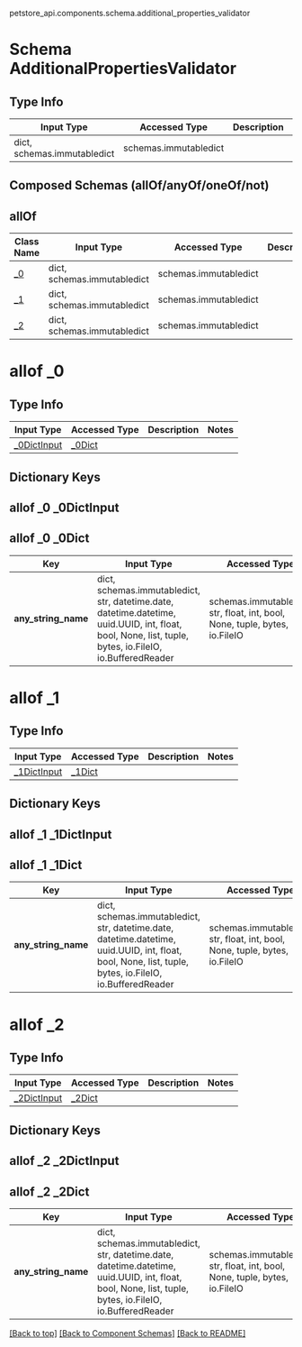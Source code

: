petstore_api.components.schema.additional_properties_validator
# Schema AdditionalPropertiesValidator

## Type Info
Input Type | Accessed Type | Description | Notes
------------ | ------------- | ------------- | -------------
dict, schemas.immutabledict | schemas.immutabledict |  |

## Composed Schemas (allOf/anyOf/oneOf/not)
## allOf
Class Name | Input Type | Accessed Type | Description | Notes
------------- | ------------- | ------------- | ------------- | -------------
[_0](#allof-_0) | dict, schemas.immutabledict | schemas.immutabledict |  |
[_1](#allof-_1) | dict, schemas.immutabledict | schemas.immutabledict |  |
[_2](#allof-_2) | dict, schemas.immutabledict | schemas.immutabledict |  |

# allof _0

## Type Info
Input Type | Accessed Type | Description | Notes
------------ | ------------- | ------------- | -------------
[_0DictInput](#allof-_0-_0dictinput) | [_0Dict](#allof-_0-_0dict) |  |

## Dictionary Keys
## allof _0 _0DictInput
## allof _0 _0Dict

Key | Input Type | Accessed Type | Description | Notes
------------ | ------------- | ------------- | ------------- | -------------
**any_string_name** | dict, schemas.immutabledict, str, datetime.date, datetime.datetime, uuid.UUID, int, float, bool, None, list, tuple, bytes, io.FileIO, io.BufferedReader | schemas.immutabledict, str, float, int, bool, None, tuple, bytes, io.FileIO | any string name can be used but the value must be the correct type | [optional]

# allof _1

## Type Info
Input Type | Accessed Type | Description | Notes
------------ | ------------- | ------------- | -------------
[_1DictInput](#allof-_1-_1dictinput) | [_1Dict](#allof-_1-_1dict) |  |

## Dictionary Keys
## allof _1 _1DictInput
## allof _1 _1Dict

Key | Input Type | Accessed Type | Description | Notes
------------ | ------------- | ------------- | ------------- | -------------
**any_string_name** | dict, schemas.immutabledict, str, datetime.date, datetime.datetime, uuid.UUID, int, float, bool, None, list, tuple, bytes, io.FileIO, io.BufferedReader | schemas.immutabledict, str, float, int, bool, None, tuple, bytes, io.FileIO | any string name can be used but the value must be the correct type | [optional]

# allof _2

## Type Info
Input Type | Accessed Type | Description | Notes
------------ | ------------- | ------------- | -------------
[_2DictInput](#allof-_2-_2dictinput) | [_2Dict](#allof-_2-_2dict) |  |

## Dictionary Keys
## allof _2 _2DictInput
## allof _2 _2Dict

Key | Input Type | Accessed Type | Description | Notes
------------ | ------------- | ------------- | ------------- | -------------
**any_string_name** | dict, schemas.immutabledict, str, datetime.date, datetime.datetime, uuid.UUID, int, float, bool, None, list, tuple, bytes, io.FileIO, io.BufferedReader | schemas.immutabledict, str, float, int, bool, None, tuple, bytes, io.FileIO | any string name can be used but the value must be the correct type | [optional]

[[Back to top]](#top) [[Back to Component Schemas]](../../../README.md#Component-Schemas) [[Back to README]](../../../README.md)
